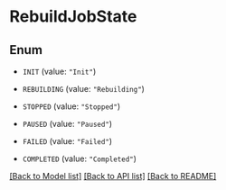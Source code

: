 # RebuildJobState

## Enum


* `INIT` (value: `"Init"`)

* `REBUILDING` (value: `"Rebuilding"`)

* `STOPPED` (value: `"Stopped"`)

* `PAUSED` (value: `"Paused"`)

* `FAILED` (value: `"Failed"`)

* `COMPLETED` (value: `"Completed"`)


[[Back to Model list]](../README.md#documentation-for-models) [[Back to API list]](../README.md#documentation-for-api-endpoints) [[Back to README]](../README.md)


